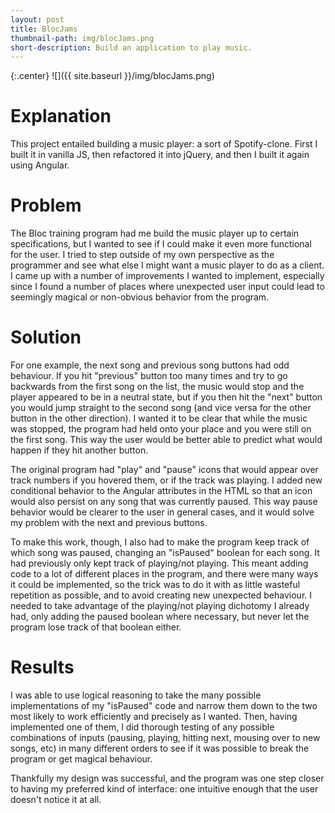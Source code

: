 ```yaml
---
layout: post
title: BlocJams
thumbnail-path: img/blocJams.png
short-description: Build an application to play music.
---
```


{:.center} ![]({{ site.baseurl }}/img/blocJams.png)

# Explanation

This project entailed building a music player: a sort of Spotify-clone. First I built it in vanilla JS, then refactored it into jQuery, and then I built it again using Angular.

# Problem

The Bloc training program had me build the music player up to certain specifications, but I wanted to see if I could make it even more functional for the user. I tried to step outside of my own perspective as the programmer and see what else I might want a music player to do as a client. I came up with a number of improvements I wanted to implement, especially since I found a number of places where unexpected user input could lead to seemingly magical or non-obvious behavior from the program.

# Solution

For one example, the next song and previous song buttons had odd behaviour. If you hit "previous" button too many times and try to go backwards from the first song on the list, the music would stop and the player appeared to be in a neutral state, but if you then hit the "next" button you would jump straight to the second song (and vice versa for the other button in the other direction). I wanted it to be clear that while the music was stopped, the program had held onto your place and you were still on the first song. This way the user would be better able to predict what would happen if they hit another button.

The original program had "play" and "pause" icons that would appear over track numbers if you hovered them, or if the track was playing. I added new conditional behavior to the Angular attributes in the HTML so that an icon would also persist on any song that was currently paused. This way pause behavior would be clearer to the user in general cases, and it would solve my problem with the next and previous buttons.

To make this work, though, I also had to make the program keep track of which song was paused, changing an "isPaused" boolean for each song. It had previously only kept track of playing/not playing. This meant adding code to a lot of different places in the program, and there were many ways it could be implemented, so the trick was to do it with as little wasteful repetition as possible, and to avoid creating new unexpected behaviour. I needed to take advantage of the playing/not playing dichotomy I already had, only adding the paused boolean where necessary, but never let the program lose track of that boolean either.

# Results

I was able to use logical reasoning to take the many possible implementations of my "isPaused" code and narrow them down to the two most likely to work efficiently and precisely as I wanted. Then, having implemented one of them, I did thorough testing of any possible combinations of inputs (pausing, playing, hitting next, mousing over to new songs, etc) in many different orders to see if it was possible to break the program or get magical behaviour.

Thankfully my design was successful, and the program was one step closer to having my preferred kind of interface: one intuitive enough that the user doesn't notice it at all.
